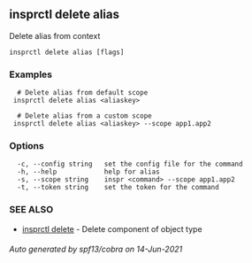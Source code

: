## insprctl delete alias

Delete alias from context

```
insprctl delete alias [flags]
```

### Examples

```
  # Delete alias from default scope
 insprctl delete alias <aliaskey>

  # Delete alias from a custom scope
 insprctl delete alias <aliaskey> --scope app1.app2

```

### Options

```
  -c, --config string   set the config file for the command
  -h, --help            help for alias
  -s, --scope string    inspr <command> --scope app1.app2
  -t, --token string    set the token for the command
```

### SEE ALSO

* [insprctl delete](inspr_delete.md)	 - Delete component of object type

###### Auto generated by spf13/cobra on 14-Jun-2021
